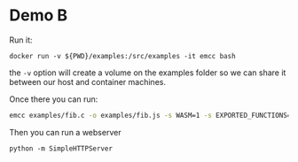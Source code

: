 # Demo B

Run it: 

```
docker run -v ${PWD}/examples:/src/examples -it emcc bash
```

the `-v` option will create a volume on the examples folder so we can share it between our host and container machines.

Once there you can run:

```bash
emcc examples/fib.c -o examples/fib.js -s WASM=1 -s EXPORTED_FUNCTIONS='["_fib"]' -s EXTRA_EXPORTED_RUNTIME_METHODS='["cwrap"]'
```

Then you can run a webserver

```
python -m SimpleHTTPServer